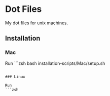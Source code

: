 # Dot Files
My dot files for unix machines.

## Installation

### Mac

Run ```zsh
bash installation-scripts/Mac/setup.sh
```

### Linux

Run
```zsh
```
